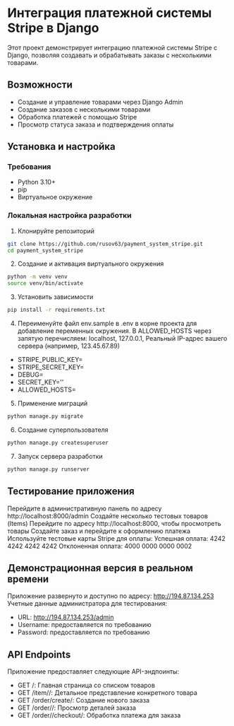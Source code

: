 # Интеграция платежной системы Stripe в Django

Этот проект демонстрирует интеграцию платежной системы Stripe с Django, позволяя создавать и обрабатывать заказы с несколькими товарами.

## Возможности
- Создание и управление товарами через Django Admin
- Создание заказов с несколькими товарами
- Обработка платежей с помощью Stripe
- Просмотр статуса заказа и подтверждения оплаты

## Установка и настройка

### Требования
- Python 3.10+
- pip
- Виртуальное окружение

### Локальная настройка разработки

1. Клонируйте репозиторий

```bash
git clone https://github.com/rusov63/payment_system_stripe.git
cd payment_system_stripe
```

2. Создание и активация виртуального окружения
```bash
python -m venv venv
source venv/bin/activate
```

3. Установить зависимости
```bash
pip install -r requirements.txt
```

4. Переименуйте файл env.sample в .env в корне проекта для добавление переменных окружения.  В ALLOWED_HOSTS через запятую перечисляем:
localhost, 127.0.0.1, Реальный IP-адрес вашего сервера (например, 123.45.67.89)

- STRIPE_PUBLIC_KEY=
- STRIPE_SECRET_KEY=
- DEBUG=
- SECRET_KEY=''
- ALLOWED_HOSTS=

5. Применение миграций
```bash
python manage.py migrate
```

6. Создание суперпользователя
```bash
python manage.py createsuperuser
```

7. Запуск сервера разработки
```bash
python manage.py runserver
```

## Тестирование приложения
Перейдите в административную панель по адресу http://localhost:8000/admin
Создайте несколько тестовых товаров (Items)
Перейдите по адресу http://localhost:8000, чтобы просмотреть товары
Создайте заказ и перейдите к оформлению платежа
Используйте тестовые карты Stripe для оплаты:
Успешная оплата: 4242 4242 4242 4242
Отклоненная оплата: 4000 0000 0000 0002


## Демонстрационная версия в реальном времени
Приложение развернуто и доступно по адресу: http://194.87.134.253
Учетные данные администратора для тестирования:
- URL: http://194.87.134.253/admin
- Username: предоставляется по требованию
- Password: предоставляется по требованию


## API Endpoints
Приложение предоставляет следующие API-эндпоинты:
- GET /: Главная страница со списком товаров
- GET /item/<id>/: Детальное представление конкретного товара
- GET /order/create/: Создание нового заказа
- GET /order/<id>/: Просмотр деталей заказа
- GET /order/<id>/checkout/: Обработка платежа для заказа

